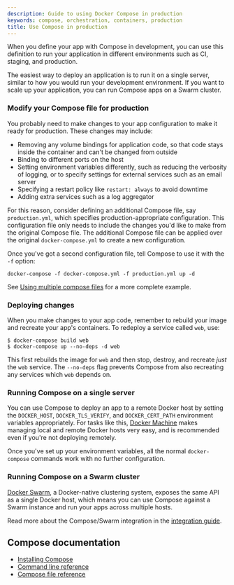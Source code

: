 ```yaml
---
description: Guide to using Docker Compose in production
keywords: compose, orchestration, containers, production
title: Use Compose in production
---
```


When you define your app with Compose in development, you can use this definition to run your application in different environments such as CI, staging, and production.

The easiest way to deploy an application is to run it on a single server, similar to how you would run your development environment. If you want to scale up your application, you can run Compose apps on a Swarm cluster.

### Modify your Compose file for production

You probably need to make changes to your app configuration to make it ready for production. These changes may include:

- Removing any volume bindings for application code, so that code stays inside
  the container and can't be changed from outside
- Binding to different ports on the host
- Setting environment variables differently, such as reducing the verbosity of
  logging, or to specify settings for external services such as an email server
- Specifying a restart policy like `restart: always` to avoid downtime
- Adding extra services such as a log aggregator

For this reason, consider defining an additional Compose file, say `production.yml`, which specifies production-appropriate configuration. This configuration file only needs to include the changes you'd like to make from the original Compose file. The additional Compose file can be applied over the original `docker-compose.yml` to create a new configuration.

Once you've got a second configuration file, tell Compose to use it with the `-f` option:

    docker-compose -f docker-compose.yml -f production.yml up -d

See [Using multiple compose files](extends.md#different-environments) for a more complete example.

### Deploying changes

When you make changes to your app code, remember to rebuild your image and recreate your app's containers. To redeploy a service called `web`, use:

    $ docker-compose build web
    $ docker-compose up --no-deps -d web

This first rebuilds the image for `web` and then stop, destroy, and recreate *just* the `web` service. The `--no-deps` flag prevents Compose from also recreating any services which `web` depends on.

### Running Compose on a single server

You can use Compose to deploy an app to a remote Docker host by setting the `DOCKER_HOST`, `DOCKER_TLS_VERIFY`, and `DOCKER_CERT_PATH` environment variables appropriately. For tasks like this, [Docker Machine](../machine/overview.md) makes managing local and remote Docker hosts very easy, and is recommended even if you're not deploying remotely.

Once you've set up your environment variables, all the normal `docker-compose` commands work with no further configuration.

### Running Compose on a Swarm cluster

[Docker Swarm](../swarm/overview.md), a Docker-native clustering system, exposes the same API as a single Docker host, which means you can use Compose against a Swarm instance and run your apps across multiple hosts.

Read more about the Compose/Swarm integration in the [integration guide](swarm.md).

## Compose documentation

- [Installing Compose](install.md)
- [Command line reference](reference/index.md)
- [Compose file reference](compose-file/index.md)

